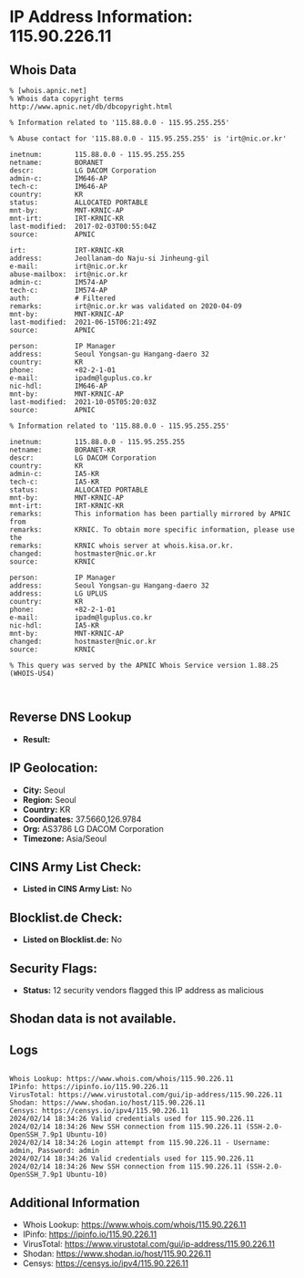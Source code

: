 # IP Address Information: 115.90.226.11

## Whois Data
```
% [whois.apnic.net]
% Whois data copyright terms    http://www.apnic.net/db/dbcopyright.html

% Information related to '115.88.0.0 - 115.95.255.255'

% Abuse contact for '115.88.0.0 - 115.95.255.255' is 'irt@nic.or.kr'

inetnum:        115.88.0.0 - 115.95.255.255
netname:        BORANET
descr:          LG DACOM Corporation
admin-c:        IM646-AP
tech-c:         IM646-AP
country:        KR
status:         ALLOCATED PORTABLE
mnt-by:         MNT-KRNIC-AP
mnt-irt:        IRT-KRNIC-KR
last-modified:  2017-02-03T00:55:04Z
source:         APNIC

irt:            IRT-KRNIC-KR
address:        Jeollanam-do Naju-si Jinheung-gil
e-mail:         irt@nic.or.kr
abuse-mailbox:  irt@nic.or.kr
admin-c:        IM574-AP
tech-c:         IM574-AP
auth:           # Filtered
remarks:        irt@nic.or.kr was validated on 2020-04-09
mnt-by:         MNT-KRNIC-AP
last-modified:  2021-06-15T06:21:49Z
source:         APNIC

person:         IP Manager
address:        Seoul Yongsan-gu Hangang-daero 32
country:        KR
phone:          +82-2-1-01
e-mail:         ipadm@lguplus.co.kr
nic-hdl:        IM646-AP
mnt-by:         MNT-KRNIC-AP
last-modified:  2021-10-05T05:20:03Z
source:         APNIC

% Information related to '115.88.0.0 - 115.95.255.255'

inetnum:        115.88.0.0 - 115.95.255.255
netname:        BORANET-KR
descr:          LG DACOM Corporation
country:        KR
admin-c:        IA5-KR
tech-c:         IA5-KR
status:         ALLOCATED PORTABLE
mnt-by:         MNT-KRNIC-AP
mnt-irt:        IRT-KRNIC-KR
remarks:        This information has been partially mirrored by APNIC from
remarks:        KRNIC. To obtain more specific information, please use the
remarks:        KRNIC whois server at whois.kisa.or.kr.
changed:        hostmaster@nic.or.kr
source:         KRNIC

person:         IP Manager
address:        Seoul Yongsan-gu Hangang-daero 32
address:        LG UPLUS
country:        KR
phone:          +82-2-1-01
e-mail:         ipadm@lguplus.co.kr
nic-hdl:        IA5-KR
mnt-by:         MNT-KRNIC-AP
changed:        hostmaster@nic.or.kr
source:         KRNIC

% This query was served by the APNIC Whois Service version 1.88.25 (WHOIS-US4)



```
## Reverse DNS Lookup
- **Result:** 

## IP Geolocation:
- **City:** Seoul
- **Region:** Seoul
- **Country:** KR
- **Coordinates:** 37.5660,126.9784
- **Org:** AS3786 LG DACOM Corporation
- **Timezone:** Asia/Seoul

## CINS Army List Check:
- **Listed in CINS Army List:** 
No

## Blocklist.de Check:
- **Listed on Blocklist.de:** 
No

## Security Flags:
- **Status:** 12 security vendors flagged this IP address as malicious

## Shodan data is not available.

## Logs
```

Whois Lookup: https://www.whois.com/whois/115.90.226.11
IPinfo: https://ipinfo.io/115.90.226.11
VirusTotal: https://www.virustotal.com/gui/ip-address/115.90.226.11
Shodan: https://www.shodan.io/host/115.90.226.11
Censys: https://censys.io/ipv4/115.90.226.11
2024/02/14 18:34:26 Valid credentials used for 115.90.226.11
2024/02/14 18:34:26 New SSH connection from 115.90.226.11 (SSH-2.0-OpenSSH_7.9p1 Ubuntu-10)
2024/02/14 18:34:26 Login attempt from 115.90.226.11 - Username: admin, Password: admin
2024/02/14 18:34:26 Valid credentials used for 115.90.226.11
2024/02/14 18:34:26 New SSH connection from 115.90.226.11 (SSH-2.0-OpenSSH_7.9p1 Ubuntu-10)

```
## Additional Information
- Whois Lookup: https://www.whois.com/whois/115.90.226.11
- IPinfo: https://ipinfo.io/115.90.226.11
- VirusTotal: https://www.virustotal.com/gui/ip-address/115.90.226.11
- Shodan: https://www.shodan.io/host/115.90.226.11
- Censys: https://censys.io/ipv4/115.90.226.11

